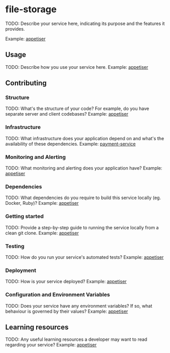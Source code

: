 # file-storage

TODO: Describe your service here, indicating its purpose and the features it provides.

Example: [appetiser](https://github.com/gocardless/appetiser#appetiser)

## Usage

TODO: Describe how you use your service here.
Example: [appetiser](https://github.com/gocardless/appetiser#usage)

## Contributing

### Structure

TODO: What's the structure of your code? For example, do you have separate server and client codebases?
Example: [appetiser](https://github.com/gocardless/appetiser#how-is-appetiser-built)

### Infrastructure

TODO: What infrastructure does your application depend on and what's the availability of these dependencies.
Example: [payment-service](https://github.com/gocardless/payments-service#infrastructure-dependencies)

### Monitoring and Alerting

TODO: What monitoring and alerting does your application have?
Example: [appetiser](https://github.com/gocardless/appetiser#monitoring-and-alerting)

### Dependencies

TODO: What dependencies do you require to build this service locally (eg. Docker, Ruby)?
Example: [appetiser](https://github.com/gocardless/appetiser#dependencies)

### Getting started

TODO: Provide a step-by-step guide to running the service locally from a clean git clone.
Example: [appetiser](https://github.com/gocardless/appetiser#getting-started)

### Testing

TODO: How do you run your service's automated tests?
Example: [appetiser](https://github.com/gocardless/appetiser#testing)

### Deployment

TODO: How is your service deployed?
Example: [appetiser](https://github.com/gocardless/appetiser#deployment)

### Configuration and Environment Variables

TODO: Does your service have any environment variables? If so, what behaviour is governed by their values?
Example: [appetiser](https://github.com/gocardless/appetiser#configuration)

## Learning resources

TODO: Any useful learning resources a developer may want to read regarding your service?
Example: [appetiser](https://github.com/gocardless/appetiser#learning-resources)
